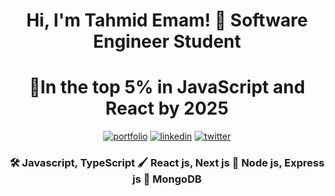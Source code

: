 
<h1 align="center">Hi, I'm Tahmid Emam! 🤖 Software Engineer Student</h1>
<h1 align="center">🎯In the top 5% in JavaScript and React by 2025</h1>

<div align="center">
  
  [![portfolio](https://img.shields.io/badge/my_portfolio-FFFF00?style=for-the-badge&logo=ko-fi&logoColor=black)](https://tahmid0111.github.io/Portfolio_Website_html5/)     [![linkedin](https://img.shields.io/badge/linkedin-0A66C2?style=for-the-badge&logo=linkedin&logoColor=white)](https://www.linkedin.com/in/tahmid-emam/)     [![twitter](https://img.shields.io/badge/twitter-1DA1F2?style=for-the-badge&logo=twitter&logoColor=white)](https://x.com/tahmid_emam)
  
</div>

<div align="center">
  
### 🛠 Javascript, TypeScript 🖌 React js, Next js 🔆 Node js, Express js 🎵 MongoDB
  
</div>






